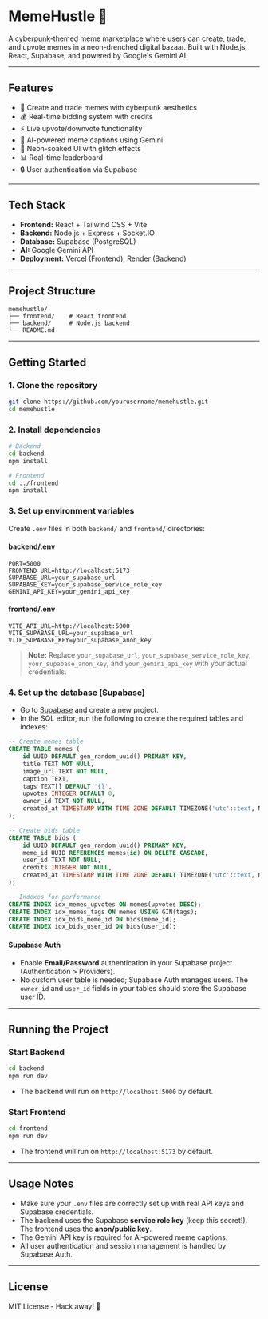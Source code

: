 # MemeHustle 🚀

A cyberpunk-themed meme marketplace where users can create, trade, and upvote memes in a neon-drenched digital bazaar. Built with Node.js, React, Supabase, and powered by Google's Gemini AI.

---

## Features

- 🎨 Create and trade memes with cyberpunk aesthetics
- 💰 Real-time bidding system with credits
- ⚡ Live upvote/downvote functionality
- 🤖 AI-powered meme captions using Gemini
- 🌈 Neon-soaked UI with glitch effects
- 📊 Real-time leaderboard
- 🔒 User authentication via Supabase

---

## Tech Stack

- **Frontend:** React + Tailwind CSS + Vite
- **Backend:** Node.js + Express + Socket.IO
- **Database:** Supabase (PostgreSQL)
- **AI:** Google Gemini API
- **Deployment:** Vercel (Frontend), Render (Backend)

---

## Project Structure

```
memehustle/
├── frontend/    # React frontend
├── backend/     # Node.js backend
└── README.md
```

---

## Getting Started

### 1. Clone the repository
```bash
git clone https://github.com/yourusername/memehustle.git
cd memehustle
```

### 2. Install dependencies
```bash
# Backend
cd backend
npm install

# Frontend
cd ../frontend
npm install
```

### 3. Set up environment variables
Create `.env` files in both `backend/` and `frontend/` directories:

#### backend/.env
```
PORT=5000
FRONTEND_URL=http://localhost:5173
SUPABASE_URL=your_supabase_url
SUPABASE_KEY=your_supabase_service_role_key
GEMINI_API_KEY=your_gemini_api_key
```

#### frontend/.env
```
VITE_API_URL=http://localhost:5000
VITE_SUPABASE_URL=your_supabase_url
VITE_SUPABASE_KEY=your_supabase_anon_key
```

> **Note:** Replace `your_supabase_url`, `your_supabase_service_role_key`, `your_supabase_anon_key`, and `your_gemini_api_key` with your actual credentials.

### 4. Set up the database (Supabase)
- Go to [Supabase](https://supabase.com/) and create a new project.
- In the SQL editor, run the following to create the required tables and indexes:

```sql
-- Create memes table
CREATE TABLE memes (
    id UUID DEFAULT gen_random_uuid() PRIMARY KEY,
    title TEXT NOT NULL,
    image_url TEXT NOT NULL,
    caption TEXT,
    tags TEXT[] DEFAULT '{}',
    upvotes INTEGER DEFAULT 0,
    owner_id TEXT NOT NULL,
    created_at TIMESTAMP WITH TIME ZONE DEFAULT TIMEZONE('utc'::text, NOW()) NOT NULL
);

-- Create bids table
CREATE TABLE bids (
    id UUID DEFAULT gen_random_uuid() PRIMARY KEY,
    meme_id UUID REFERENCES memes(id) ON DELETE CASCADE,
    user_id TEXT NOT NULL,
    credits INTEGER NOT NULL,
    created_at TIMESTAMP WITH TIME ZONE DEFAULT TIMEZONE('utc'::text, NOW()) NOT NULL
);

-- Indexes for performance
CREATE INDEX idx_memes_upvotes ON memes(upvotes DESC);
CREATE INDEX idx_memes_tags ON memes USING GIN(tags);
CREATE INDEX idx_bids_meme_id ON bids(meme_id);
CREATE INDEX idx_bids_user_id ON bids(user_id);
```

#### Supabase Auth
- Enable **Email/Password** authentication in your Supabase project (Authentication > Providers).
- No custom user table is needed; Supabase Auth manages users. The `owner_id` and `user_id` fields in your tables should store the Supabase user ID.

---

## Running the Project

### Start Backend
```bash
cd backend
npm run dev
```
- The backend will run on `http://localhost:5000` by default.

### Start Frontend
```bash
cd frontend
npm run dev
```
- The frontend will run on `http://localhost:5173` by default.

---

## Usage Notes
- Make sure your `.env` files are correctly set up with real API keys and Supabase credentials.
- The backend uses the Supabase **service role key** (keep this secret!). The frontend uses the **anon/public key**.
- The Gemini API key is required for AI-powered meme captions.
- All user authentication and session management is handled by Supabase Auth.

---

## License

MIT License - Hack away! 🚀 